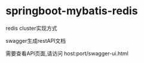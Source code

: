 # springboot-mybatis-redis

redis cluster实现方式

swagger生成restAPI文档

需要查看API页面,请访问 host:port/swagger-ui.html
